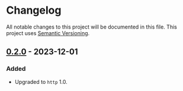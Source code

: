 # Changelog

All notable changes to this project will be documented in this file.
This project uses [Semantic Versioning](https://semver.org/spec/v2.0.0.html).

## [0.2.0] - 2023-12-01

### Added

- Upgraded to `http` 1.0.

[0.2.0]: https://github.com/sunsided/hyperium-headers-content-md5/releases/tag/0.2.0
